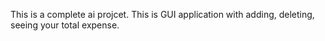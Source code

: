 This is a complete ai projcet. This is GUI application with adding, deleting, seeing your total expense. 
